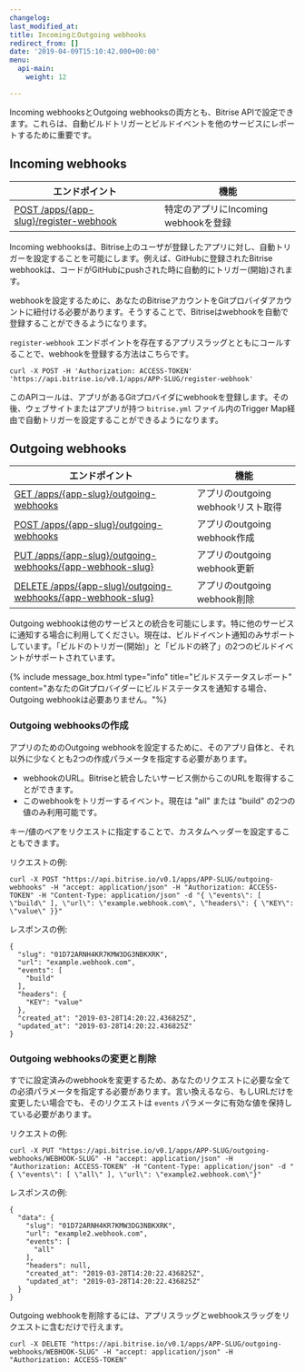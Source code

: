 ```yaml
---
changelog:
last_modified_at:
title: IncomingとOutgoing webhooks
redirect_from: []
date: '2019-04-09T15:10:42.000+00:00'
menu:
  api-main:
    weight: 12

---
```

Incoming webhooksとOutgoing webhooksの両方とも、Bitrise APIで設定できます。これらは、自動ビルドトリガーとビルドイベントを他のサービスにレポートするために重要です。

## Incoming webhooks

| エンドポイント | 機能 |
| --- | --- |
| [POST /apps/{app-slug}/register-webhook](https://api-docs.bitrise.io/#/app-setup/app-webhook-create) | 特定のアプリにIncoming webhookを登録 |

Incoming webhooksは、Bitrise上のユーザが登録したアプリに対し、自動トリガーを設定することを可能にします。例えば、GitHubに登録されたBitrise webhookは、コードがGitHubにpushされた時に自動的にトリガー(開始)されます。

webhookを設定するために、あなたのBitriseアカウントをGitプロバイダアカウントに紐付ける必要があります。そうすることで、Bitriseはwebhookを自動で登録することができるようになります。

 `register-webhook` エンドポイントを存在するアプリスラッグとともにコールすることで、webhookを登録する方法はこちらです。

    curl -X POST -H 'Authorization: ACCESS-TOKEN' 'https://api.bitrise.io/v0.1/apps/APP-SLUG/register-webhook'

このAPIコールは、アプリがあるGitプロバイダにwebhookを登録します。その後、ウェブサイトまたはアプリが持つ `bitrise.yml` ファイル内のTrigger Map経由で自動トリガーを設定することができるようになります。

## Outgoing webhooks

| エンドポイント | 機能 |
| --- | --- |
| [GET /apps/{app-slug}/outgoing-webhooks](https://api-docs.bitrise.io/#/outgoing-webhook/outgoing-webhook-list) | アプリのoutgoing webhookリスト取得 |
| [POST /apps/{app-slug}/outgoing-webhooks](https://api-docs.bitrise.io/#/outgoing-webhook/outgoing-webhook-create) | アプリのoutgoing webhook作成 |
| [PUT /apps/{app-slug}/outgoing-webhooks/{app-webhook-slug}](https://api-docs.bitrise.io/#/outgoing-webhook/outgoing-webhook-update) | アプリのoutgoing webhook更新 |
| [DELETE /apps/{app-slug}/outgoing-webhooks/{app-webhook-slug}](https://api-docs.bitrise.io/#/outgoing-webhook/outgoing-webhook-delete) | アプリのoutgoing webhook削除 |

Outgoing webhookは他のサービスとの統合を可能にします。特に他のサービスに通知する場合に利用してください。現在は、ビルドイベント通知のみサポートしています。「ビルドのトリガー(開始)」と「ビルドの終了」の2つのビルドイベントがサポートされています。

{% include message_box.html type="info" title="ビルドステータスレポート" content="あなたのGitプロバイダーにビルドステータスを通知する場合、Outgoing webhookは必要ありません。"%}

### Outgoing webhooksの作成

アプリのためのOutgoing webhookを設定するために、そのアプリ自体と、それ以外に少なくとも2つの作成パラメータを指定する必要があります。

* webhookのURL。Bitriseと統合したいサービス側からこのURLを取得することができます。
* このwebhookをトリガーするイベント。現在は "all" または "build" の2つの値のみ利用可能です。

キー/値のペアをリクエストに指定することで、カスタムヘッダーを設定することもできます。

リクエストの例:

    curl -X POST "https://api.bitrise.io/v0.1/apps/APP-SLUG/outgoing-webhooks" -H "accept: application/json" -H "Authorization: ACCESS-TOKEN" -H "Content-Type: application/json" -d "{ \"events\": [ \"build\" ], \"url\": \"example.webhook.com\", \"headers\": { \"KEY\": \"value\" }}"

レスポンスの例:

    {
      "slug": "01D72ARNH4KR7KMW3DG3NBKXRK",
      "url": "example.webhook.com",
      "events": [
        "build"
      ],
      "headers": {
        "KEY": "value"
      },
      "created_at": "2019-03-28T14:20:22.436825Z",
      "updated_at": "2019-03-28T14:20:22.436825Z"
    }

### Outgoing webhooksの変更と削除

すでに設定済みのwebhookを変更するため、あなたのリクエストに必要な全ての必須パラメータを指定する必要があります。言い換えるなら、もしURLだけを変更したい場合でも、そのリクエストは `events` パラメータに有効な値を保持している必要があります。

リクエストの例:

    curl -X PUT "https://api.bitrise.io/v0.1/apps/APP-SLUG/outgoing-webhooks/WEBHOOK-SLUG" -H "accept: application/json" -H "Authorization: ACCESS-TOKEN" -H "Content-Type: application/json" -d "{ \"events\": [ \"all\" ], \"url\": \"example2.webhook.com\"}"

レスポンスの例:

    {
      "data": {
        "slug": "01D72ARNH4KR7KMW3DG3NBKXRK",
        "url": "example2.webhook.com",
        "events": [
          "all"
        ],
        "headers": null,
        "created_at": "2019-03-28T14:20:22.436825Z",
        "updated_at": "2019-03-28T14:20:22.436825Z"
      }
    }

Outgoing webhookを削除するには、アプリスラッグとwebhookスラッグをリクエストに含むだけで行えます。

    curl -X DELETE "https://api.bitrise.io/v0.1/apps/APP-SLUG/outgoing-webhooks/WEBHOOK-SLUG" -H "accept: application/json" -H "Authorization: ACCESS-TOKEN"
